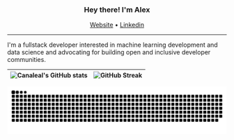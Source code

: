 
<h3 align="center">Hey there! I'm Alex</h3>
<p align="center">
  <a href="https://alexcanalesportfolio.netlify.app/">Website</a> •
  <a href="www.linkedin.com/in/alex-canales">Linkedin</a>
</p>

---
I'm a fullstack developer interested in machine learning development and data science and advocating for building open and inclusive developer communities. 





![Canaleal's GitHub stats](https://github-readme-stats.vercel.app/api?username=canaleal&count_private=true&theme=material-palenight)      |  ![GitHub Streak](https://github-readme-streak-stats.herokuapp.com/?user=canaleal&theme=material-palenight)
:-------------------------:|:-------------------------:


![snake gif](https://github.com/canaleal/canaleal/blob/output/github-contribution-grid-snake-dark.svg)
